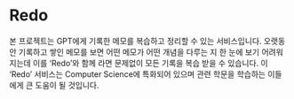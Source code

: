 # Redo
본 프로젝트는 GPT에게 기록한 메모를 복습하고 정리할 수 있는 서비스입니다. 
오랫동안 기록하고 쌓인 메모를 보면 어떤 메모가 어떤 개념을 다루는 지 한 눈에 보기 어려워지는데 이를 ‘Redo’와 함께 라면 문제없이 모든 기록을 복습 받을 수 있습니다. 
이 ‘Redo’ 서비스는 Computer Science에 특화되어 있으며 관련 학문을 학습하는 이들에게 큰 도움이 될 것입니다.
